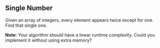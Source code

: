 ## Single Number

Given an array of integers, every element appears twice except for one. Find that single one.

**Note:**
Your algorithm should have a linear runtime complexity. Could you implement it without using extra memory?
